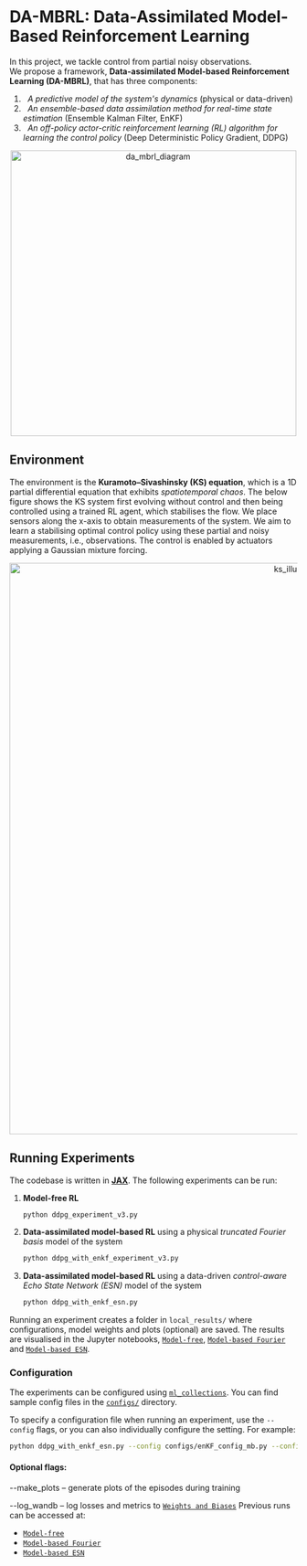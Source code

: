 # DA-MBRL: Data-Assimilated Model-Based Reinforcement Learning

In this project, we tackle control from partial noisy observations.  
We propose a framework, **Data-assimilated Model-based Reinforcement Learning (DA-MBRL)**, that has three components:

1. &nbsp;&nbsp;*A predictive model of the system's dynamics* (physical or data-driven)
2. &nbsp;&nbsp;*An ensemble-based data assimilation method for real-time state estimation* (Ensemble Kalman Filter, EnKF)  
3. &nbsp;&nbsp;*An off-policy actor-critic reinforcement learning (RL) algorithm for learning the control policy* (Deep Deterministic Policy Gradient, DDPG)

<p align="center">
  <img src="https://github.com/user-attachments/assets/3f6c3dfb-740d-4b98-8468-1e94584ed8d9" alt="da_mbrl_diagram" width="500"/>
</p>

## Environment
The environment is the **Kuramoto–Sivashinsky (KS) equation**, which is a 1D partial differential equation that exhibits *spatiotemporal chaos*. 
The below figure shows the KS system first evolving without control and then being controlled using a trained RL agent, which stabilises the flow. We place sensors along the x-axis to obtain measurements of the system. We aim to learn a stabilising optimal control policy using these partial and noisy measurements, i.e., observations. The control is enabled by actuators applying a Gaussian mixture forcing.
<p align="center">
  <img src="https://github.com/user-attachments/assets/d5276661-7765-4bc5-b843-ecee38a6fe50" alt="ks_illustration" width="1000"/>
</p>

## Running Experiments
The codebase is written in **[JAX](https://github.com/google/jax)**.
The following experiments can be run:

1. **Model-free RL**  
   ```bash
   python ddpg_experiment_v3.py
   ```
2. **Data-assimilated model-based RL** using a physical *truncated Fourier basis* model of the system
   ```bash
   python ddpg_with_enkf_experiment_v3.py
   ```
4. **Data-assimilated model-based RL** using a data-driven *control-aware Echo State Network (ESN)* model of the system
   ```bash
   python ddpg_with_enkf_esn.py
   ```
Running an experiment creates a folder in `local_results/` where configurations, model weights and plots (optional) are saved. The results are visualised in the Jupyter notebooks, [`Model-free`](./mf_results.ipynb), [`Model-based Fourier`](./fourier_results.ipynb) and [`Model-based ESN`](./esn_results.ipynb). 

### Configuration

The experiments can be configured using [`ml_collections`](https://github.com/google/ml_collections). You can find sample config files in the [`configs/`](./configs) directory.

To specify a configuration file when running an experiment, use the `--config` flags, or you can also individually configure the setting. For example:

```bash
python ddpg_with_enkf_esn.py --config configs/enKF_config_mb.py --config.enKF.std_obs 0.1 --env_config configs/KS_config.py --env_config.nu 0.08
```
#### Optional flags:
--make_plots – generate plots of the episodes during training


--log_wandb – log losses and metrics to [`Weights and Biases`](https://wandb.ai)
Previous runs can be accessed at:
* [`Model-free`](https://wandb.ai/defneozan/DA-RL-MF)
* [`Model-based Fourier`](https://wandb.ai/defneozan/DA-RL-MB-Fo)
* [`Model-based ESN`](https://wandb.ai/defneozan/DA-RL-MB-ESN)
